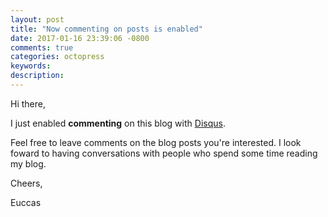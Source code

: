```yaml
---
layout: post
title: "Now commenting on posts is enabled"
date: 2017-01-16 23:39:06 -0800
comments: true
categories: octopress
keywords: 
description: 
---
```

Hi there,

I just enabled **commenting** on this blog with [Disqus](https://disqus.com/).

Feel free to leave comments on the blog posts you're interested. I look foward to having conversations with people who spend some time reading my blog.

Cheers,

Euccas
